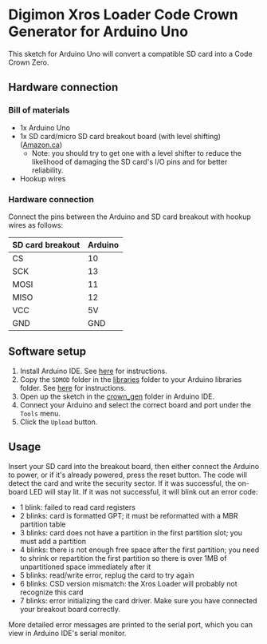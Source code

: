 Digimon Xros Loader Code Crown Generator for Arduino Uno
========================================================

This sketch for Arduino Uno will convert a compatible SD card into a Code
Crown Zero.

Hardware connection
-------------------

### Bill of materials

- 1x Arduino Uno
- 1x SD card/micro SD card breakout board (with level shifting) ([Amazon.ca](https://www.amazon.ca/gp/product/B07MTTLF75/))
  - Note: you should try to get one with a level shifter to reduce the
    likelihood of damaging the SD card's I/O pins and for better reliability.
- Hookup wires

### Hardware connection

Connect the pins between the Arduino and SD card breakout with hookup wires as
follows:

| SD card breakout | Arduino |
|------------------|---------|
| CS               | 10      |
| SCK              | 13      |
| MOSI             | 11      |
| MISO             | 12      |
| VCC              | 5V      |
| GND              | GND     |

Software setup
--------------

1. Install Arduino IDE. See [here](https://www.arduino.cc/en/Guide#install-the-arduino-desktop-ide)
   for instructions.
2. Copy the `SDMOD` folder in the [libraries](libraries) folder to your
   Arduino libraries folder. See [here](https://docs.arduino.cc/software/ide-v1/tutorials/installing-libraries#manual-installation)
   for instructions.
3. Open up the sketch in the [crown_gen](crown_gen) folder in Arduino IDE.
4. Connect your Arduino and select the correct board and port under the
   `Tools` menu.
5. Click the `Upload` button.

Usage
-----

Insert your SD card into the breakout board, then either connect the Arduino
to power, or if it's already powered, press the reset button. The code will
detect the card and write the security sector. If it was successful, the
on-board LED will stay lit. If it was not successful, it will blink out
an error code:

- 1 blink: failed to read card registers
- 2 blinks: card is formatted GPT; it must be reformatted with a MBR partition
  table
- 3 blinks: card does not have a partition in the first partition slot; you
  must add a partition
- 4 blinks: there is not enough free space after the first partition; you need
  to shrink or repartition the first partition so there is over 1MB of
  unpartitioned space immediately after it
- 5 blinks: read/write error, replug the card to try again
- 6 blinks: CSD version mismatch: the Xros Loader will probably not recognize
  this card
- 7 blinks: error initializing the card driver. Make sure you have connected
  your breakout board correctly.

More detailed error messages are printed to the serial port, which you can
view in Arduino IDE's serial monitor.
